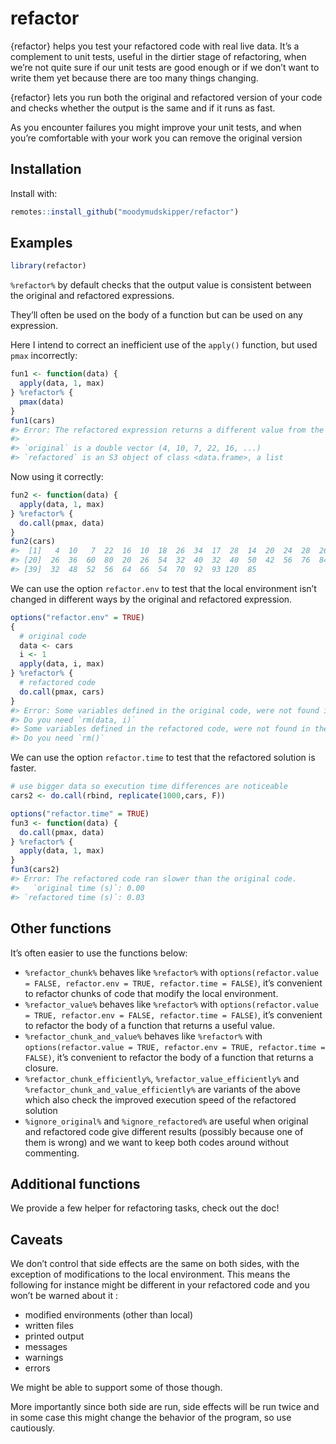 
<!-- README.md is generated from README.Rmd. Please edit that file -->

# refactor

{refactor} helps you test your refactored code with real live data. It’s
a complement to unit tests, useful in the dirtier stage of refactoring,
when we’re not quite sure if our unit tests are good enough or if we
don’t want to write them yet because there are too many things changing.

{refactor} lets you run both the original and refactored version of your
code and checks whether the output is the same and if it runs as fast.

As you encounter failures you might improve your unit tests, and when
you’re comfortable with your work you can remove the original version

## Installation

Install with:

``` r
remotes::install_github("moodymudskipper/refactor")
```

## Examples

``` r
library(refactor)
```

`%refactor%` by default checks that the output value is consistent
between the original and refactored expressions.

They’ll often be used on the body of a function but can be used on any
expression.

Here I intend to correct an inefficient use of the `apply()` function,
but used `pmax` incorrectly:

``` r
fun1 <- function(data) {
  apply(data, 1, max)
} %refactor% {
  pmax(data)
}
fun1(cars)
#> Error: The refactored expression returns a different value from the original one.
#> 
#> `original` is a double vector (4, 10, 7, 22, 16, ...)
#> `refactored` is an S3 object of class <data.frame>, a list
```

Now using it correctly:

``` r
fun2 <- function(data) {
  apply(data, 1, max)
} %refactor% {
  do.call(pmax, data)
}
fun2(cars)
#>  [1]   4  10   7  22  16  10  18  26  34  17  28  14  20  24  28  26  34  34  46
#> [20]  26  36  60  80  20  26  54  32  40  32  40  50  42  56  76  84  36  46  68
#> [39]  32  48  52  56  64  66  54  70  92  93 120  85
```

We can use the option `refactor.env` to test that the local environment
isn’t changed in different ways by the original and refactored
expression.

``` r
options("refactor.env" = TRUE)
{
  # original code
  data <- cars
  i <- 1
  apply(data, i, max)
} %refactor% {
  # refactored code
  do.call(pmax, cars)
}
#> Error: Some variables defined in the original code, were not found in the refactored code: data, i
#> Do you need `rm(data, i)`
#> Some variables defined in the refactored code, were not found in the original code: data, i
#> Do you need `rm()`
```

We can use the option `refactor.time` to test that the refactored
solution is faster.

``` r
# use bigger data so execution time differences are noticeable
cars2 <- do.call(rbind, replicate(1000,cars, F))

options("refactor.time" = TRUE)
fun3 <- function(data) {
  do.call(pmax, data)
} %refactor% {
  apply(data, 1, max)
}
fun3(cars2)
#> Error: The refactored code ran slower than the original code.
#>   `original time (s)`: 0.00
#> `refactored time (s)`: 0.03
```

## Other functions

It’s often easier to use the functions below:

- `%refactor_chunk%` behaves like `%refactor%` with
  `options(refactor.value = FALSE, refactor.env = TRUE, refactor.time = FALSE)`,
  it’s convenient to refactor chunks of code that modify the local
  environment.
- `%refactor_value%` behaves like `%refactor%` with
  `options(refactor.value = TRUE, refactor.env = FALSE, refactor.time = FALSE)`,
  it’s convenient to refactor the body of a function that returns a
  useful value.
- `%refactor_chunk_and_value%` behaves like `%refactor%` with
  `options(refactor.value = TRUE, refactor.env = TRUE, refactor.time = FALSE)`,
  it’s convenient to refactor the body of a function that returns a
  closure.
- `%refactor_chunk_efficiently%`, `%refactor_value_efficiently%` and
  `%refactor_chunk_and_value_efficiently%` are variants of the above
  which also check the improved execution speed of the refactored
  solution
- `%ignore_original%` and `%ignore_refactored%` are useful when original
  and refactored code give different results (possibly because one of
  them is wrong) and we want to keep both codes around without
  commenting.

## Additional functions

We provide a few helper for refactoring tasks, check out the doc!

## Caveats

We don’t control that side effects are the same on both sides, with the
exception of modifications to the local environment. This means the
following for instance might be different in your refactored code and
you won’t be warned about it :

- modified environments (other than local)
- written files
- printed output
- messages
- warnings
- errors

We might be able to support some of those though.

More importantly since both side are run, side effects will be run twice
and in some case this might change the behavior of the program, so use
cautiously.
